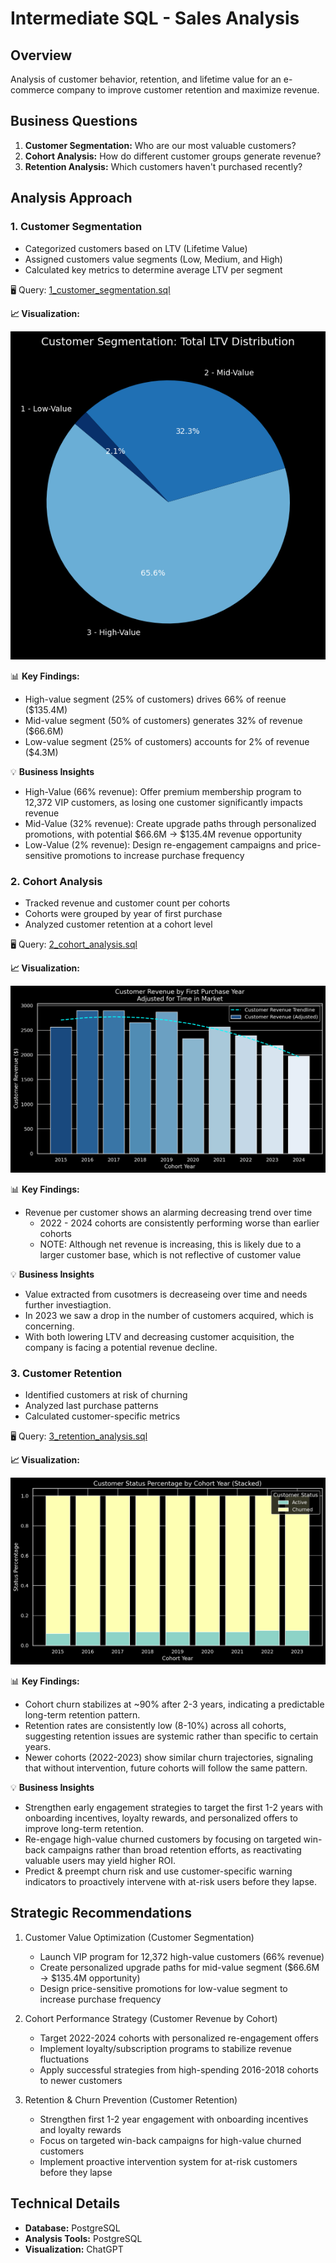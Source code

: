 # Intermediate SQL - Sales Analysis

## Overview
Analysis of customer behavior, retention, and lifetime value for an e-commerce company to improve customer retention and maximize revenue.

## Business Questions
1. **Customer Segmentation:** Who are our most valuable customers?
2. **Cohort Analysis:** How do different customer groups generate revenue? 
3. **Retention Analysis:** Which customers haven't purchased recently?

## Analysis Approach

### 1. Customer Segmentation
- Categorized customers based on LTV (Lifetime Value)
- Assigned customers value segments (Low, Medium, and High)
- Calculated key metrics to determine average LTV per segment

🖥️ Query: [1_customer_segmentation.sql](/Poject/1_customer_segmentation.sql)

**📈 Visualization:**

![Customer Segmentation](/Images/1_customer_segmentation.png)

📊 **Key Findings:**
- High-value segment (25% of customers) drives 66% of reenue ($135.4M)
- Mid-value segment (50% of customers) generates 32% of revenue ($66.6M)
- Low-value segment (25% of customers) accounts for 2% of revenue ($4.3M)

💡 **Business Insights**
- High-Value (66% revenue): Offer premium membership program to 12,372 VIP customers, as losing one customer significantly impacts revenue
- Mid-Value (32% revenue): Create upgrade paths through personalized promotions, with potential $66.6M → $135.4M revenue opportunity
- Low-Value (2% revenue): Design re-engagement campaigns and price-sensitive promotions to increase purchase frequency

### 2. Cohort Analysis
- Tracked revenue and customer count per cohorts
- Cohorts were grouped by year of first purchase
- Analyzed customer retention at a cohort level

🖥️ Query: [2_cohort_analysis.sql](/Poject/2_cohort_analysis.sql)

**📈 Visualization:**

![Cohort Analysis](/Images/2_cohort_analysis.png)

📊 **Key Findings:**
- Revenue per customer shows an alarming decreasing trend over time
    - 2022 - 2024 cohorts are consistently performing worse than earlier cohorts
    - NOTE: Although net revenue is increasing, this is likely due to a larger customer base, which is not reflective of customer value

💡 **Business Insights**
- Value extracted from cusotmers is decreaseing over time and needs further investiagtion.
- In 2023 we saw a drop in the number of customers acquired, which is concerning.
- With both lowering LTV and decreasing customer acquisition, the company is facing a potential revenue decline.

### 3. Customer Retention
- Identified customers at risk of churning
- Analyzed last purchase patterns
- Calculated customer-specific metrics

🖥️ Query: [3_retention_analysis.sql](/Poject/3_retention_analysis.sql)

**📈 Visualization:**

![Retention Analysis](/Images/3_retention_analysis.png)

📊 **Key Findings:**
- Cohort churn stabilizes at ~90% after 2-3 years, indicating a predictable long-term retention pattern.
- Retention rates are consistently low (8-10%) across all cohorts, suggesting retention issues are systemic rather than specific to certain years.
- Newer cohorts (2022-2023) show similar churn trajectories, signaling that without intervention, future cohorts will follow the same pattern.

💡 **Business Insights**
- Strengthen early engagement strategies to target the first 1-2 years with onboarding incentives, loyalty rewards, and personalized offers to improve long-term retention.
- Re-engage high-value churned customers by focusing on targeted win-back campaigns rather than broad retention efforts, as reactivating valuable users may yield higher ROI.
- Predict & preempt churn risk and use customer-specific warning indicators to proactively intervene with at-risk users before they lapse.

## Strategic Recommendations

1. Customer Value Optimization (Customer Segmentation)
    - Launch VIP program for 12,372 high-value customers (66% revenue)
    - Create personalized upgrade paths for mid-value segment ($66.6M → $135.4M opportunity)
    - Design price-sensitive promotions for low-value segment to increase purchase frequency

2. Cohort Performance Strategy (Customer Revenue by Cohort)
    - Target 2022-2024 cohorts with personalized re-engagement offers
    - Implement loyalty/subscription programs to stabilize revenue fluctuations
    - Apply successful strategies from high-spending 2016-2018 cohorts to newer customers

3. Retention & Churn Prevention (Customer Retention)
    - Strengthen first 1-2 year engagement with onboarding incentives and loyalty rewards
    - Focus on targeted win-back campaigns for high-value churned customers
    - Implement proactive intervention system for at-risk customers before they lapse

## Technical Details
- **Database:** PostgreSQL
- **Analysis Tools:** PostgreSQL
- **Visualization:** ChatGPT